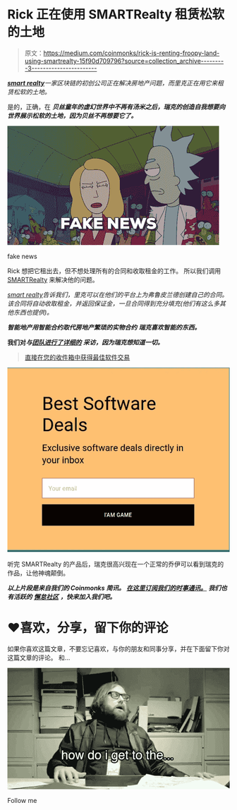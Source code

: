 # Rick 正在使用 SMARTRealty 租赁松软的土地

> 原文：<https://medium.com/coinmonks/rick-is-renting-froopy-land-using-smartrealty-15f90d709796?source=collection_archive---------3----------------------->

[***smart realty***](https://smartrealty.io/?ref=coinmonks)*一家区块链的初创公司正在解决房地产问题，而里克正在用它来租赁松软的土地。*

是的，正确，在 ***贝丝童年的虚幻世界中不再有汤米之后，瑞克的创造自我想要向世界展示松软的土地，因为贝丝不再想要它了。***

![](img/a2230f54ca066a5e5d9066cc28e45e81.png)

fake news

Rick 想把它租出去，但不想处理所有的合同和收取租金的工作。 所以我们调用 [SMARTRealty](https://smartrealty.io/?ref=coinmonks) 来解决他的问题。

[*smart realty*](https://smartrealty.io/?ref=coinmonks)*告诉我们，里克可以在他们的平台上为弗鲁皮兰德创建自己的合同。该合同将自动收取租金，并返回保证金，一旦合同得到充分填充(他们有这么多其他东西也提供)。*

***智能地产用智能合约取代房地产繁琐的实物合约*** ***瑞克喜欢智能的东西。***

**我们对*与***[***团队进行了详细的***](/@gaurav.agrawal/how-blockchain-startup-smartrealty-is-disrupting-real-estate-cb254190bdd3) ***采访，因为瑞克想知道一切。***

> [直接在您的收件箱中获得最佳软件交易](https://coincodecap.com/?utm_source=coinmonks)

[![](img/7c0b3dfdcbfea594cc0ae7d4f9bf6fcb.png)](https://coincodecap.com/?utm_source=coinmonks)

听完 SMARTRealty 的产品后，瑞克很高兴现在一个正常的乔伊可以看到瑞克的作品，让他神魂颠倒。

***以上片段是来自我们的 Coinmonks 简讯。*** [***在这里订阅我们的时事通讯。***](https://www.getrevue.co/profile/CoinMonks/) ***我们也有活跃的*** [***懈怠社区***](https://goo.gl/3Ex81z) ***，快来加入我们吧。***

# ❤️喜欢，分享，留下你的评论

如果你喜欢这篇文章，不要忘记喜欢，与你的朋友和同事分享，并在下面留下你对这篇文章的评论。
和…

![](img/53fadb2e7b9706d1af062b0cee527d85.png)

Follow me